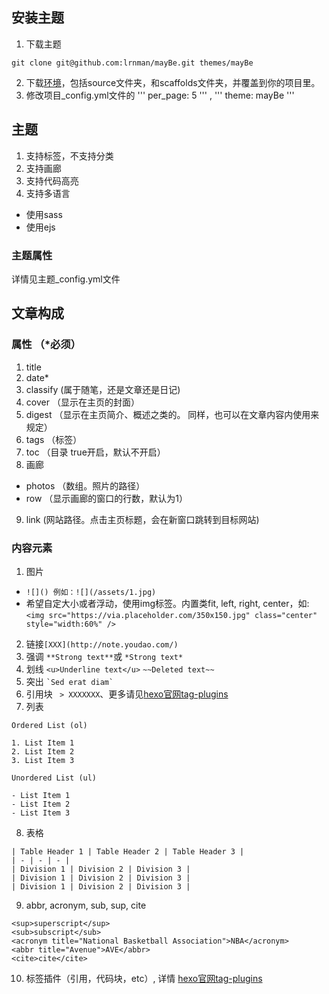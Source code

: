 ## 安装主题
1. 下载主题
```
git clone git@github.com:lrnman/mayBe.git themes/mayBe
```
2. 下载[环境](https://github.com/lrnman/mayBe-dev)，包括source文件夹，和scaffolds文件夹，并覆盖到你的项目里。
3. 修改项目_config.yml文件的 ''' per_page: 5 ''' ,  ''' theme: mayBe '''

## 主题
1. 支持标签，不支持分类
2. 支持画廊
3. 支持代码高亮
4. 支持多语言

- 使用sass
- 使用ejs

### 主题属性
详情见主题_config.yml文件


## 文章构成
### 属性 （*必须）
1. title
2. date*
3. classify     (属于随笔，还是文章还是日记)
4. cover （显示在主页的封面）
5. digest （显示在主页简介、概述之类的。 同样，也可以在文章内容内使用<!--more-->来规定）
6. tags （标签）
7. toc （目录 true开启，默认不开启）
8. 画廊 
- photos （数组。照片的路径）
- row （显示画廊的窗口的行数，默认为1）
9. link (网站路径。点击主页标题，会在新窗口跳转到目标网站)

### 内容元素
1. 图片
- ```![]() 例如：![](/assets/1.jpg)```
- 希望自定大小或者浮动，使用img标签。内置类fit, left, right, center，如: 
```<img src="https://via.placeholder.com/350x150.jpg" class="center" style="width:60%" />```   
2. 链接```[XXX](http://note.youdao.com/)```
3. 强调 ```**Strong text**```或 ```*Strong text*```
4. 划线 ```<u>Underline text</u>``` ```~~Deleted text~~```
5. 突出 ``` `Sed erat diam` ```
6. 引用块 ``` > XXXXXXX```、更多请见[hexo官网tag-plugins](https://hexo.io/zh-cn/docs/tag-plugins.html)
7. 列表 
 ```
 Ordered List (ol)
 
1. List Item 1
2. List Item 2
3. List Item 3
 ```
 ```
 Unordered List (ul)

- List Item 1
- List Item 2
- List Item 3
 ```
8. 表格
```
| Table Header 1 | Table Header 2 | Table Header 3 |
| - | - | - |
| Division 1 | Division 2 | Division 3 |
| Division 1 | Division 2 | Division 3 |
| Division 1 | Division 2 | Division 3 |
```
9. abbr, acronym, sub, sup, cite
```
<sup>superscript</sup>
<sub>subscript</sub>
<acronym title="National Basketball Association">NBA</acronym>
<abbr title="Avenue">AVE</abbr>
<cite>cite</cite>
```
10. 标签插件（引用，代码块，etc）, 详情 [hexo官网tag-plugins](https://hexo.io/zh-cn/docs/tag-plugins.html)